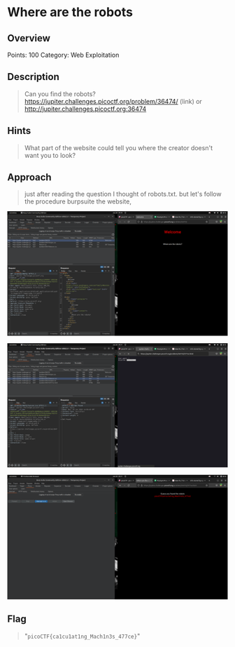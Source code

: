 # Where are the robots

## Overview
Points: 100
Category: Web Exploitation

## Description
> Can you find the robots? https://jupiter.challenges.picoctf.org/problem/36474/ (link) or http://jupiter.challenges.picoctf.org:36474

## Hints
> What part of the website could tell you where the creator doesn't want you to look?

## Approach
> just after reading the question I thought of robots.txt. but let's follow the procedure
burpsuite the website, 

![](https://github.com/Akhilstaar/HackIT_22/blob/main/Assignment_2/NIKHIL%20MEENA%20ASSIGNMENT%202/Assets/Screenshot%20from%202022-06-20%2020-20-56.png)

![](https://github.com/Akhilstaar/HackIT_22/blob/main/Assignment_2/NIKHIL%20MEENA%20ASSIGNMENT%202/Assets/Screenshot%20from%202022-06-20%2020-21-37.png)

![](https://github.com/Akhilstaar/HackIT_22/blob/main/Assignment_2/NIKHIL%20MEENA%20ASSIGNMENT%202/Assets/Screenshot%20from%202022-06-20%2020-21-52.png)

## Flag
> "`picoCTF{ca1cu1at1ng_Mach1n3s_477ce}`"
